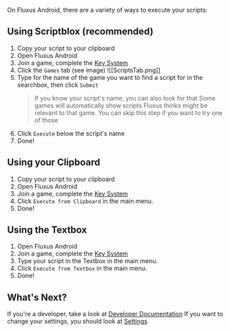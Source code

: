 On Fluxus Android, there are a variety of ways to execute your scripts:
## Using Scriptblox (recommended)
1. Copy your script to your clipboard
2. Open Fluxus Android
3. Join a game, complete the [Key System](/Getting%20Started/Key%20System)
4. Click the `Games` tab (see image)
   ![[ScriptsTab.png]]
5. Type for the name of the game you want to find a script for in the searchbox, then click `Submit`
   > If you know your script's name, you can also look for that
   > Some games will automatically show scripts Fluxus thinks might be relevant to that game. You can skip this step if you want to try one of those
6. Click `Execute` below the script's name
7. Done!
## Using your Clipboard
1. Copy your script to your clipboard
2. Open Fluxus Android
3. Join a game, complete the [Key System](/Getting%20Started/Key%20System)
4. Click `Execute from Clipboard` in the main menu.
5. Done!
## Using the Textbox
1. Open Fluxus Android
2. Join a game, complete the [Key System](/Getting%20Started/Key%20System)
3. Type your script in the Textbox in the main menu.
4. Click `Execute from Textbox` in the main menu.
5. Done!

## What's Next?
If you're a developer, take a look at [Developer Documentation](/Developers/APIs)
If you want to change your settings, you should look at [Settings](/Getting%20Started/Settings)